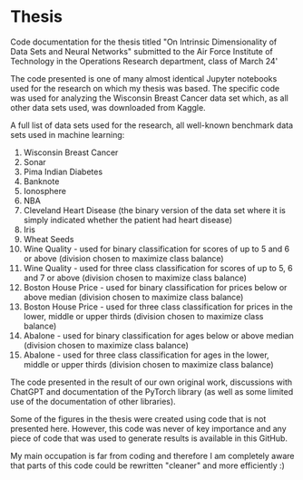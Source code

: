 # Thesis
Code documentation for the thesis titled "On Intrinsic Dimensionality of Data Sets and Neural Networks" submitted to the Air Force Institute of Technology in the Operations Research department, class of March 24'

The code presented is one of many almost identical Jupyter notebooks used for the research on which my thesis was based. The specific code was used for analyzing the Wisconsin Breast Cancer data set which, as all other data sets used, was downloaded from Kaggle.

A full list of data sets used for the research, all well-known benchmark data sets used in machine learning:
1. Wisconsin Breast Cancer
2. Sonar
3. Pima Indian Diabetes
4. Banknote
5. Ionosphere
6. NBA
7. Cleveland Heart Disease (the binary version of the data set where it is simply indicated whether the patient had heart disease)
8. Iris
9. Wheat Seeds
10. Wine Quality - used for binary classification for scores of up to 5 and 6 or above (division chosen to maximize class balance)
11. Wine Quality - used for three class classification for scores of up to 5, 6 and 7 or above (division chosen to maximize class balance)
12. Boston House Price - used for binary classification for prices below or above median (division chosen to maximize class balance)
13. Boston House Price - used for three class classification for prices in the lower, middle or upper thirds (division chosen to maximize class balance)
14. Abalone - used for binary classification for ages below or above median (division chosen to maximize class balance)
15. Abalone - used for three class classification for ages in the lower, middle or upper thirds (division chosen to maximize class balance)

The code presented in the result of our own original work, discussions with ChatGPT and documentation of the PyTorch library (as well as some limited use of the documentation of other libraries).

Some of the figures in the thesis were created using code that is not presented here. However, this code was never of key importance and any piece of code that was used to generate results is available in this GitHub.

My main occupation is far from coding and therefore I am completely aware that parts of this code could be rewritten "cleaner" and more efficiently :)
